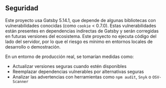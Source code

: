 ## Seguridad

Este proyecto usa Gatsby 5.14.1, que depende de algunas bibliotecas con vulnerabilidades conocidas (como `cookie` < 0.7.0). 
Estas vulnerabilidades están presentes en dependencias indirectas de Gatsby y serán corregidas en futuras versiones del ecosistema. 
Este proyecto no ejecuta código del lado del servidor, por lo que el riesgo es mínimo en entornos locales de desarrollo o demostración.

En un entorno de producción real, se tomarían medidas como:

- Actualizar versiones seguras cuando estén disponibles
- Reemplazar dependencias vulnerables por alternativas seguras
- Analizar las advertencias con herramientas como `npm audit`, `Snyk` o `OSV-Scanner`